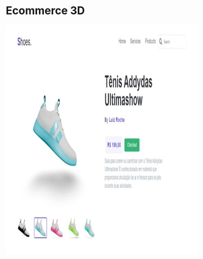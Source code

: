 # Ecommerce 3D

<img src="https://raw.githubusercontent.com/LuizMauro/ecommerce-3d/main/src/assets/Print-tela.jpeg" width="800" height="600" />
